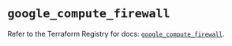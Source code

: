 # `google_compute_firewall`

Refer to the Terraform Registry for docs: [`google_compute_firewall`](https://registry.terraform.io/providers/hashicorp/google-beta/6.25.0/docs/resources/google_compute_firewall).
